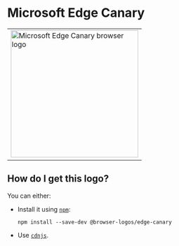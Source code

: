 # Microsoft Edge Canary

<table>
    <tr height=300>
        <td>
            <a href="https://github.com/alrra/browser-logos/tree/afa53811f46d34a6f85fe67b73561933586063fa/src/edge-canary">
                <img width=290 src="https://raw.githubusercontent.com/alrra/browser-logos/afa53811f46d34a6f85fe67b73561933586063fa/src/edge-canary/edge-canary_512x512.png" alt="Microsoft Edge Canary browser logo">
            </a>
        </td>
    </tr>
</table>

## How do I get this logo?

You can either:

* Install it using [`npm`][npm]:

  `npm install --save-dev @browser-logos/edge-canary`

* Use [`cdnjs`][cdnjs].

<!-- Link labels: -->

[cdnjs]: https://cdnjs.com/libraries/browser-logos
[npm]: https://www.npmjs.com/
